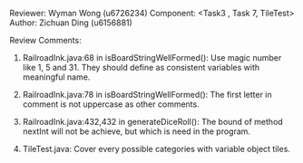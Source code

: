 Reviewer: Wyman Wong (u6726234)
Component: <Task3 , Task 7, TileTest>
Author: Zichuan Ding (u6156881)



Review Comments:

1. RailroadInk.java:68 in isBoardStringWellFormed():
    Use magic number like 1, 5 and 31. They should define as consistent variables with meaningful name.
 
2. RailroadInk.java:78 in isBoardStringWellFormed():
    The first letter in comment is not uppercase as other comments.

3. RailroadInk.java:432,432 in generateDiceRoll():
    The bound of method nextInt will not be achieve, but which is need in the program.
    
4. TileTest.java: 
    Cover every possible categories with variable object tiles.
